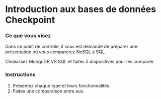# Introduction aux bases de données Checkpoint

### Ce que vous visez

Dans ce point de contrôle, il vous est demandé de préparer une présentation où vous comparerez NoSQL à SQL.

Choisissez MongoDB VS SQL et faites 5 diapositives pour les comparer.

### Instructions

1. Présentez chaque type et leurs fonctionnalités.
2. Faites une comparaison entre eux.
